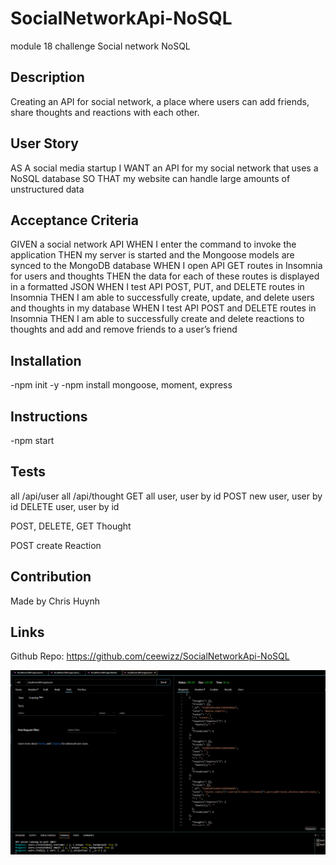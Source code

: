 # SocialNetworkApi-NoSQL
module 18 challenge Social network NoSQL

## Description
Creating an API for social network, a place where users can add friends, share thoughts and reactions with each other.

## User Story
AS A social media startup
I WANT an API for my social network that uses a NoSQL database
SO THAT my website can handle large amounts of unstructured data

## Acceptance Criteria
GIVEN a social network API
WHEN I enter the command to invoke the application
THEN my server is started and the Mongoose models are synced to the MongoDB database
WHEN I open API GET routes in Insomnia for users and thoughts
THEN the data for each of these routes is displayed in a formatted JSON
WHEN I test API POST, PUT, and DELETE routes in Insomnia
THEN I am able to successfully create, update, and delete users and thoughts in my database
WHEN I test API POST and DELETE routes in Insomnia
THEN I am able to successfully create and delete reactions to thoughts and add and remove friends to a user’s friend

## Installation
-npm init -y
-npm install mongoose, moment, express

## Instructions
-npm start

## Tests
all /api/user
all /api/thought
GET all user, user by id 
POST new user, user by id
DELETE user, user by id

POST, DELETE, GET Thought

POST create Reaction


## Contribution
Made by Chris Huynh



## Links
Github Repo: https://github.com/ceewizz/SocialNetworkApi-NoSQL

![alt text](ss/ss.png)